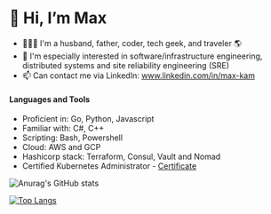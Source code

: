# 👋 Hi, I’m Max

- :family_man_woman_boy: I'm a husband, father, coder, tech geek, and traveler :earth_americas:
- 👀 I'm especially interested in software/infrastructure engineering, distributed systems and site reliability engineering (SRE)
- 📫 Can contact me via LinkedIn: www.linkedin.com/in/max-kam

#### Languages and Tools
- Proficient in: Go, Python, Javascript
- Familiar with: C#, C++
- Scripting: Bash, Powershell
- Cloud: AWS and GCP
- Hashicorp stack: Terraform, Consul, Vault and Nomad
- Certified Kubernetes Administrator - [Certificate](https://www.credly.com/badges/dd53110d-b260-44be-92a4-8dce4e751564)  

![Anurag's GitHub stats](https://github-readme-stats.vercel.app/api?username=MaxKam&count_private=true&show_icons=true&hide=stars,contribs)

[![Top Langs](https://github-readme-stats.vercel.app/api/top-langs/?username=MaxKam&layout=compact&hide=html)](https://github.com/anuraghazra/github-readme-stats)


